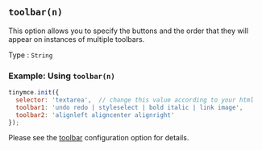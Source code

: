 ## `toolbar(n)`

This option allows you to specify the buttons and the order that they will appear on instances of multiple toolbars.

Type
: `String`

### Example: Using `toolbar(n)`

```js
tinymce.init({
  selector: 'textarea',  // change this value according to your html
  toolbar1: 'undo redo | styleselect | bold italic | link image',
  toolbar2: 'alignleft aligncenter alignright'
});
```

Please see the [toolbar](#toolbar) configuration option for details.
